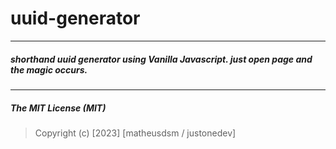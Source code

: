 # uuid-generator

---

##### shorthand uuid generator using Vanilla Javascript. just open page and the magic occurs.

---

##### The MIT License (MIT)

> Copyright (c) [2023] [matheusdsm / justonedev]


